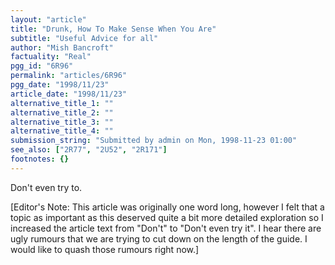 ```yaml
---
layout: "article"
title: "Drunk, How To Make Sense When You Are"
subtitle: "Useful Advice for all"
author: "Mish Bancroft"
factuality: "Real"
pgg_id: "6R96"
permalink: "articles/6R96"
pgg_date: "1998/11/23"
article_date: "1998/11/23"
alternative_title_1: ""
alternative_title_2: ""
alternative_title_3: ""
alternative_title_4: ""
submission_string: "Submitted by admin on Mon, 1998-11-23 01:00"
see_also: ["2R77", "2U52", "2R171"]
footnotes: {}
---
```

<div>
<p>Don't even try to.</p>
<p>[Editor's Note: This article was originally one word long, however I felt that a topic as important as this deserved quite a bit more detailed exploration so I increased the article text from "Don't" to "Don't even try it". I hear there are ugly rumours that we are trying to cut down on the length of the guide. I would like to quash those rumours right now.]</p>
</div>
